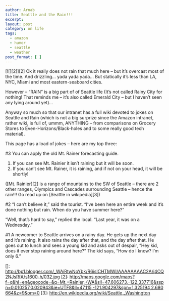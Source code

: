 ```yaml
---
author: Arnab
title: Seattle and the Rain!!!
excerpt:
layout: post
category: on life
tags:
  - amazon
  - humor
  - seattle
  - weather
post_format: [ ]
---
```

[![][2]][2]
Ok it really does not rain that much here – but it’s overcast most of the time. And drizzling… yada yada yada… But statically it’s less than LA, NYC, Miami and most eastern-seaboard cities.

However – “RAIN” is a big part of of Seattle life (It’s not called Rainy City for nothing! That reminds me – it’s also called Emerald City – but I haven’t seen any lying around yet)…

Anyway so much so that our intranet has a full wiki devoted to jokes on Seattle and Rain (which is not a big surprize since the Amazon intranet, rather wiki, is full of, ummm, ANYTHING – from comparisons on Grocery Stores to Even-Horizons/Black-holes and to some really good tech material).

This page has a load of jokes – here are my top three:

#3 You can apply the old Mt. Rainer forecasting guide.

1. If you can see Mt. Rainier it isn’t raining but it will be soon.
2. If you can’t see Mt. Rainer, it is raining, and if not on your head, it will be shortly!

([Mt. Rainier][2] is a range of mountains to the SW of Seattle – there are 2 other ranges, Olympics and Cascades surrounding Seattle – hence the rain!!! Go read up on [Seattle in wikipedia][3])

#2 “I can’t believe it,” said the tourist. “I’ve been here an entire week and it’s done nothing but rain. When do you have summer here?”

“Well, that’s hard to say,” replied the local. “Last year, it was on a Wednesday.”

#1 A newcomer to Seattle arrives on a rainy day. He gets up the next day and it’s raining. It also rains the day after that, and the day after that. He goes out to lunch and sees a young kid and asks out of despair, “Hey kid, does it ever stop raining around here?” The kid says, “How do I know? I’m only 6.”

 []: http://bp1.blogger.com/_WAiRtwNoYbk/R6isICHTMWI/AAAAAAAAC2A/j4CQ2NJsRfA/s1600-h/032.jpg
 [2]: http://maps.google.com/maps?f=q&hl=en&geocode=&q=Mt.+Rainier,+WA&sll=47.606273,-122.337716&sspn=0.010257,0.020943&ie=UTF8&ll=47.115,-121.904297&spn=1.325194,2.680664&z=9&om=0
 [3]: http://en.wikipedia.org/wiki/Seattle,_Washington
